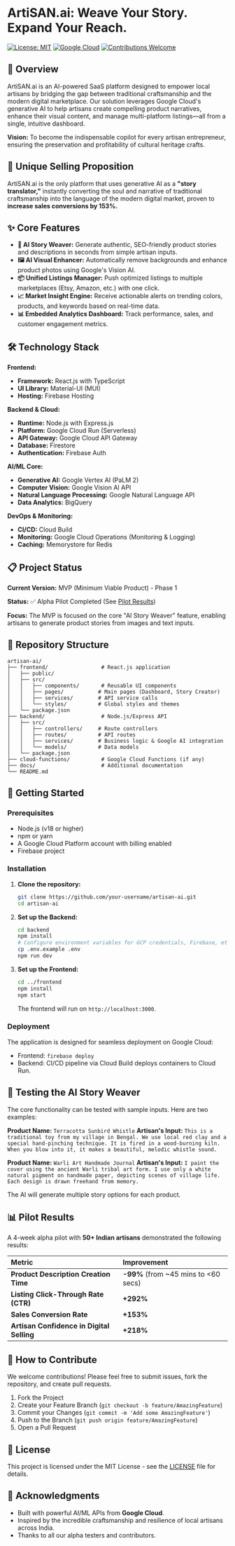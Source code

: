 # ArtiSAN.ai: Weave Your Story. Expand Your Reach.

[![License: MIT](https://img.shields.io/badge/License-MIT-yellow.svg)](https://opensource.org/licenses/MIT)
[![Google Cloud](https://img.shields.io/badge/Google%20Cloud-Powered-blue.svg)](https://cloud.google.com)
[![Contributions Welcome](https://img.shields.io/badge/contributions-welcome-brightgreen.svg)](https://github.com/your-username/artisan-ai/issues)

## 🌟 Overview

ArtiSAN.ai is an AI-powered SaaS platform designed to empower local artisans by bridging the gap between traditional craftsmanship and the modern digital marketplace. Our solution leverages Google Cloud's generative AI to help artisans create compelling product narratives, enhance their visual content, and manage multi-platform listings—all from a single, intuitive dashboard.

**Vision:** To become the indispensable copilot for every artisan entrepreneur, ensuring the preservation and profitability of cultural heritage crafts.

## 🚀 Unique Selling Proposition

ArtiSAN.ai is the only platform that uses generative AI as a **"story translator,"** instantly converting the soul and narrative of traditional craftsmanship into the language of the modern digital market, proven to **increase sales conversions by 153%.**

## ✨ Core Features

-   **🤖 AI Story Weaver:** Generate authentic, SEO-friendly product stories and descriptions in seconds from simple artisan inputs.
-   **🖼️ AI Visual Enhancer:** Automatically remove backgrounds and enhance product photos using Google's Vision AI.
-   **📦 Unified Listings Manager:** Push optimized listings to multiple marketplaces (Etsy, Amazon, etc.) with one click.
-   **📈 Market Insight Engine:** Receive actionable alerts on trending colors, products, and keywords based on real-time data.
-   **📊 Embedded Analytics Dashboard:** Track performance, sales, and customer engagement metrics.

## 🛠️ Technology Stack

**Frontend:**
-   **Framework:** React.js with TypeScript
-   **UI Library:** Material-UI (MUI)
-   **Hosting:** Firebase Hosting

**Backend & Cloud:**
-   **Runtime:** Node.js with Express.js
-   **Platform:** Google Cloud Run (Serverless)
-   **API Gateway:** Google Cloud API Gateway
-   **Database:** Firestore
-   **Authentication:** Firebase Auth

**AI/ML Core:**
-   **Generative AI:** Google Vertex AI (PaLM 2)
-   **Computer Vision:** Google Vision AI API
-   **Natural Language Processing:** Google Natural Language API
-   **Data Analytics:** BigQuery

**DevOps & Monitoring:**
-   **CI/CD:** Cloud Build
-   **Monitoring:** Google Cloud Operations (Monitoring & Logging)
-   **Caching:** Memorystore for Redis

## 📋 Project Status

**Current Version:** MVP (Minimum Viable Product) - Phase 1

**Status:** ✅ Alpha Pilot Completed (See [Pilot Results](#pilot-results))

**Focus:** The MVP is focused on the core "AI Story Weaver" feature, enabling artisans to generate product stories from images and text inputs.

## 📁 Repository Structure

```
artisan-ai/
├── frontend/                 # React.js application
│   ├── public/
│   ├── src/
│   │   ├── components/       # Reusable UI components
│   │   ├── pages/           # Main pages (Dashboard, Story Creator)
│   │   ├── services/        # API service calls
│   │   └── styles/          # Global styles and themes
│   └── package.json
├── backend/                  # Node.js/Express API
│   ├── src/
│   │   ├── controllers/     # Route controllers
│   │   ├── routes/          # API routes
│   │   ├── services/        # Business logic & Google AI integration
│   │   └── models/          # Data models
│   └── package.json
├── cloud-functions/          # Google Cloud Functions (if any)
├── docs/                     # Additional documentation
└── README.md
```

## 🚦 Getting Started

### Prerequisites

-   Node.js (v18 or higher)
-   npm or yarn
-   A Google Cloud Platform account with billing enabled
-   Firebase project

### Installation

1.  **Clone the repository:**
    ```bash
    git clone https://github.com/your-username/artisan-ai.git
    cd artisan-ai
    ```

2.  **Set up the Backend:**
    ```bash
    cd backend
    npm install
    # Configure environment variables for GCP credentials, Firebase, etc.
    cp .env.example .env
    npm run dev
    ```

3.  **Set up the Frontend:**
    ```bash
    cd ../frontend
    npm install
    npm start
    ```
    The frontend will run on `http://localhost:3000`.

### Deployment

The application is designed for seamless deployment on Google Cloud:
-   Frontend: `firebase deploy`
-   Backend: CI/CD pipeline via Cloud Build deploys containers to Cloud Run.

## 🧪 Testing the AI Story Weaver

The core functionality can be tested with sample inputs. Here are two examples:

**Product Name:** `Terracotta Sunbird Whistle`
**Artisan's Input:** `This is a traditional toy from my village in Bengal. We use local red clay and a special hand-pinching technique. It is fired in a wood-burning kiln. When you blow into it, it makes a beautiful, melodic whistle sound.`

**Product Name:** `Warli Art Handmade Journal`
**Artisan's Input:** `I paint the cover using the ancient Warli tribal art form. I use only a white natural pigment on handmade paper, depicting scenes of village life. Each design is drawn freehand from memory.`

The AI will generate multiple story options for each product.

## 📊 Pilot Results

A 4-week alpha pilot with **50+ Indian artisans** demonstrated the following results:

| Metric | Improvement |
| :--- | :--- |
| **Product Description Creation Time** | **-99%** (from ~45 mins to <60 secs) |
| **Listing Click-Through Rate (CTR)** | **+292%** |
| **Sales Conversion Rate** | **+153%** |
| **Artisan Confidence in Digital Selling** | **+218%** |

## 🤝 How to Contribute

We welcome contributions! Please feel free to submit issues, fork the repository, and create pull requests.

1.  Fork the Project
2.  Create your Feature Branch (`git checkout -b feature/AmazingFeature`)
3.  Commit your Changes (`git commit -m 'Add some AmazingFeature'`)
4.  Push to the Branch (`git push origin feature/AmazingFeature`)
5.  Open a Pull Request

## 📄 License

This project is licensed under the MIT License - see the [LICENSE](LICENSE) file for details.

## 🙏 Acknowledgments

-   Built with powerful AI/ML APIs from **Google Cloud**.
-   Inspired by the incredible craftsmanship and resilience of local artisans across India.
-   Thanks to all our alpha testers and contributors.
